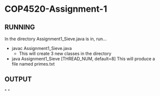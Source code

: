 # COP4520-Assignment-1
## RUNNING
In the directory Assignment1_Sieve.java is in, run...
- javac Assignment1_Sieve.java
  - This will create 3 new classes in the directory
- java Assignment1_Sieve [THREAD_NUM, default=8]
This will produce a file named primes.txt

## OUTPUT
"<execution time in ms> <number of primes found> <sum of all primes> <last ten primes>"
